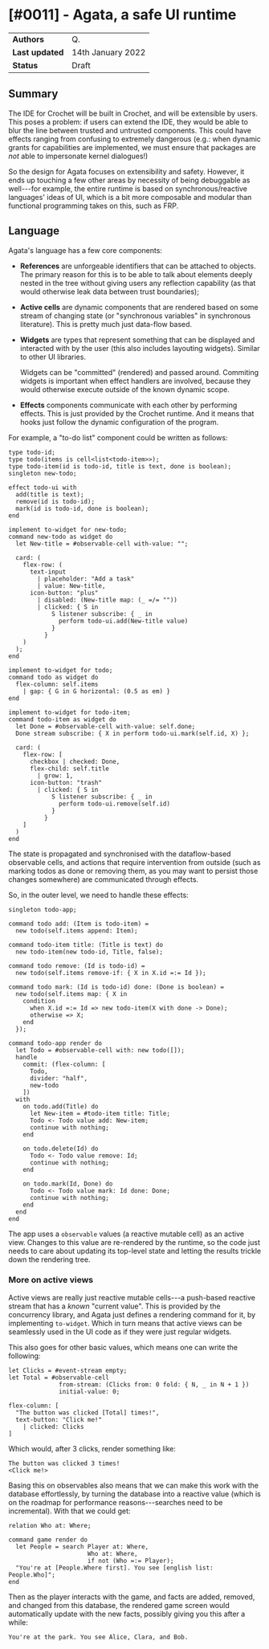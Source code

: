 # [#0011] - Agata, a safe UI runtime

|                  |                   |
| ---------------- | ----------------- |
| **Authors**      | Q.                |
| **Last updated** | 14th January 2022 |
| **Status**       | Draft             |

## Summary

The IDE for Crochet will be built in Crochet, and will be extensible by
users. This poses a problem: if users can extend the IDE, they would be
able to blur the line between trusted and untrusted components. This
could have effects ranging from confusing to extremely dangerous
(e.g.: when dynamic grants for capabilities are implemented, we must
ensure that packages are _not_ able to impersonate kernel dialogues!)

So the design for Agata focuses on extensibility and safety. However,
it ends up touching a few other areas by necessity of being debuggable
as well---for example, the entire runtime is based on synchronous/reactive
languages' ideas of UI, which is a bit more composable and modular than
functional programming takes on this, such as FRP.

## Language

Agata's language has a few core components:

- **References** are unforgeable identifiers that can be attached to objects.
  The primary reason for this is to be able to talk about elements deeply
  nested in the tree without giving users any reflection capability (as
  that would otherwise leak data between trust boundaries);

- **Active cells** are dynamic components that are rendered based on some
  stream of changing state (or "synchronous variables" in synchronous
  literature). This is pretty much just data-flow based.

- **Widgets** are types that represent something that can be displayed and
  interacted with by the user (this also includes layouting widgets). Similar
  to other UI libraries.

  Widgets can be "committed" (rendered) and passed around. Commiting widgets
  is important when effect handlers are involved, because they would
  otherwise execute outside of the known dynamic scope.

- **Effects** components communicate with each other by performing effects.
  This is just provided by the Crochet runtime. And it means that hooks
  just follow the dynamic configuration of the program.

For example, a "to-do list" component could be written as follows:

    type todo-id;
    type todo(items is cell<list<todo-item>>);
    type todo-item(id is todo-id, title is text, done is boolean);
    singleton new-todo;

    effect todo-ui with
      add(title is text);
      remove(id is todo-id);
      mark(id is todo-id, done is boolean);
    end

    implement to-widget for new-todo;
    command new-todo as widget do
      let New-title = #observable-cell with-value: "";

      card: (
        flex-row: (
          text-input
            | placeholder: "Add a task"
            | value: New-title,
          icon-button: "plus"
            | disabled: (New-title map: (_ =/= ""))
            | clicked: { S in
                S listener subscribe: { _ in
                  perform todo-ui.add(New-title value)
                }
              }
        )
      );
    end

    implement to-widget for todo;
    command todo as widget do
      flex-column: self.items
        | gap: { G in G horizontal: (0.5 as em) }
    end

    implement to-widget for todo-item;
    command todo-item as widget do
      let Done = #observable-cell with-value: self.done;
      Done stream subscribe: { X in perform todo-ui.mark(self.id, X) };

      card: (
        flex-row: [
          checkbox | checked: Done,
          flex-child: self.title
            | grow: 1,
          icon-button: "trash"
            | clicked: { S in
                S listener subscribe: { _ in
                  perform todo-ui.remove(self.id)
                }
              }
        ]
      )
    end

The state is propagated and synchronised with the dataflow-based
observable cells, and actions that require intervention from outside
(such as marking todos as done or removing them, as you may want to
persist those changes somewhere) are communicated through effects.

So, in the outer level, we need to handle these effects:

    singleton todo-app;

    command todo add: (Item is todo-item) =
      new todo(self.items append: Item);

    command todo-item title: (Title is text) do
      new todo-item(new todo-id, Title, false);

    command todo remove: (Id is todo-id) =
      new todo(self.items remove-if: { X in X.id =:= Id });

    command todo mark: (Id is todo-id) done: (Done is boolean) =
      new todo(self.items map: { X in
        condition
          when X.id =:= Id => new todo-item(X with done -> Done);
          otherwise => X;
        end
      });

    command todo-app render do
      let Todo = #observable-cell with: new todo([]);
      handle
        commit: (flex-column: [
          Todo,
          divider: "half",
          new-todo
        ])
      with
        on todo.add(Title) do
          let New-item = #todo-item title: Title;
          Todo <- Todo value add: New-item;
          continue with nothing;
        end

        on todo.delete(Id) do
          Todo <- Todo value remove: Id;
          continue with nothing;
        end

        on todo.mark(Id, Done) do
          Todo <- Todo value mark: Id done: Done;
          continue with nothing;
        end
      end
    end

The app uses a `observable` values (a reactive mutable cell) as an
active view. Changes to this value are re-rendered by the runtime, so the
code just needs to care about updating its top-level state and letting
the results trickle down the rendering tree.

### More on active views

Active views are really just reactive mutable cells---a push-based reactive
stream that has a _known_ "current value". This is provided by the concurrency
library, and Agata just defines a rendering command for it, by implementing
`to-widget`. Which in turn means that active views can be seamlessly
used in the UI code as if they were just regular widgets.

This also goes for other basic values, which means one can write the following:

    let Clicks = #event-stream empty;
    let Total = #observable-cell
                  from-stream: (Clicks from: 0 fold: { N, _ in N + 1 })
                  initial-value: 0;

    flex-column: [
      "The button was clicked [Total] times!",
      text-button: "Click me!"
        | clicked: Clicks
    ]

Which would, after 3 clicks, render something like:

    The button was clicked 3 times!
    <Click me!>

Basing this on observables also means that we can make this work with the
database effortlessly, by turning the database into a reactive value (which
is on the roadmap for performance reasons---searches need to be incremental).
With that we could get:

    relation Who at: Where;

    command game render do
      let People = search Player at: Where,
                          Who at: Where,
                          if not (Who =:= Player);
      "You're at [People.Where first]. You see [english list: People.Who]";
    end

Then as the player interacts with the game, and facts are added, removed,
and changed from this database, the rendered game screen would automatically
update with the new facts, possibly giving you this after a while:

    You're at the park. You see Alice, Clara, and Bob.
